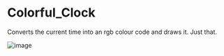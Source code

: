 # Colorful_Clock
Converts the current time into an rgb colour code and draws it. Just that.

![image](https://github.com/kumori-ame/Colorful_Clock/assets/67358048/757cf812-1d5f-41a5-b828-a21f6523ab6e)
